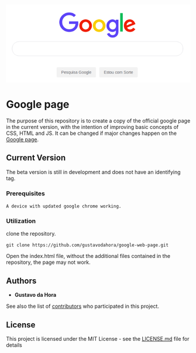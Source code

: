 ![](img/google-page.png)

# Google page

The purpose of this repository is to create a copy of the official google page in the current version, with the intention of improving basic concepts of CSS, HTML and JS. It can be changed if major changes happen on the [Google page](https://www.google.com). 

## Current Version

The beta version is still in development and does not have an identifying tag.

### Prerequisites

```
A device with updated google chrome working.
```

### Utilization

clone the repository.
```
git clone https://github.com/gustavodahora/google-web-page.git
```

Open the index.html file, without the additional files contained in the repository, the page may not work.

## Authors

* **Gustavo da Hora** 

See also the list of [contributors](https://github.com/gustavodahora/google-web-page/graphs/contributors) who participated in this project.

## License

This project is licensed under the MIT License - see the [LICENSE.md](https://github.com/gustavodahora/google-web-page/blob/master/LICENSE) file for details

